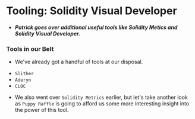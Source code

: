 # Tooling: Solidity Visual Developer
- ***Patrick goes over additional useful tools like Solidity Metics and Solidity Visual Developer.***

### Tools in our Belt
- We've already got a handful of tools at our disposal.

* `Slither`
* `Aderyn`
* `CLOC`

- We also went over `Solidity Metrics` earlier, but let's take another look as `Puppy Raffle` is going to afford us some more interesting insight into the power of this tool.

